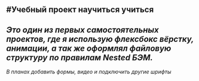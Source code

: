 #Учебный проект научиться учиться
-----
*Это один из первых самостоятельных проектов, где я использую флексбокс вёрстку, анимации, а так же оформлял файловую структуру по правилам Nested БЭМ.*
-----
*В планах добавить формы, видео и подключить другие шрифты*
